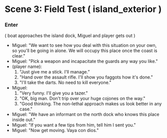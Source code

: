 
Scene 3: Field Test ( island_exterior ) 
=====

### Enter
( boat approaches the island dock, Miguel and player gets out )

- Miguel: "We want to see how you deal with this situation on your own, so you'll be going in alone. We will occupy this place once the coast is clear."
- Miguel: "Pick a weapon and incapacitate the guards any way you like."
- (player name):
  1. “Just give me a stick. I'll manage.”
  2. "Hand over the assault rifle. I'll show you faggots how it's done."
  3. "I'll take the darts. No need to kill everyone."
- Miguel:
  1. "Very funny. I'll give you a tazer."
  2. "OK, big man. Don't trip over your huge cojones on the way."
  3. "Good thinking. The non-lethal approach makes us look better in any case."
- Miguel: "We have an informant on the north dock who knows this place inside out."
- Miguel: "If you want a few tips from him, tell him I sent you." 
- Miguel: "Now get moving. Vaya con dios." 
